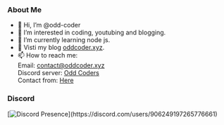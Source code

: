 ### About Me
- 👋 Hi, I’m @odd-coder
- 👀 I’m interested in coding, youtubing and blogging.
- 🌱 I’m currently learning node js.
- 💚 Visti my blog [oddcoder.xyz](https://www.oddcoder.xyz/).
- 📫 How to reach me: <br/>
Email: contact@oddcoder.xyz<br/>
Discord server: [Odd Coders](https://discord.gg/7KtdeePrHV)<br/>
Contact from: [Here](https://www.oddcoder.xyz/p/contact.html)
<!---
odd-coder/odd-coder is a ✨ special ✨ repository because its `README.md` (this file) appears on your GitHub profile.
You can click the Preview link to take a look at your changes.
--->
### Discord
[![Discord Presence](https://lanyard.cnrad.dev/api/906249197265776661?idleMessage=Probably%20doing%20something%20else...)](https://discord.com/users/906249197265776661)
